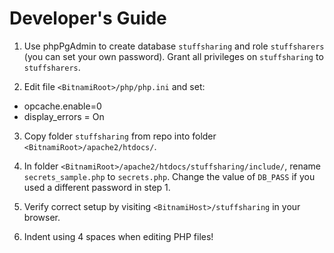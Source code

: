 # Developer's Guide

1. Use phpPgAdmin to create database `stuffsharing` and role `stuffsharers` (you can set your own password). Grant all privileges on `stuffsharing` to `stuffsharers`.

2. Edit file `<BitnamiRoot>/php/php.ini` and set:
 - opcache.enable=0
 - display_errors = On

3. Copy folder `stuffsharing` from repo into folder `<BitnamiRoot>/apache2/htdocs/`.

4. In folder `<BitnamiRoot>/apache2/htdocs/stuffsharing/include/`, rename `secrets_sample.php` to `secrets.php`. Change the value of `DB_PASS` if you used a different password in step 1.

5. Verify correct setup by visiting `<BitnamiHost>/stuffsharing` in your browser.

6. Indent using 4 spaces when editing PHP files!
